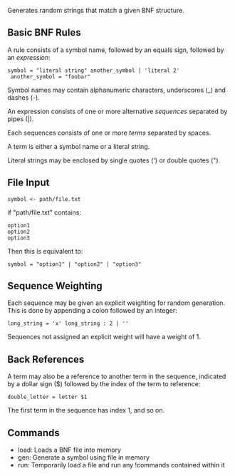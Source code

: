 Generates random strings that match a given BNF structure.

## Basic BNF Rules

A rule consists of a symbol name, followed by an equals sign, followed by an *expression*:

    symbol = "literal string" another_symbol | 'literal 2'
	 another_symbol = "foobar"

Symbol names may contain alphanumeric characters, underscores (_) and dashes (-).

An expression consists of one or more alternative *sequences* separated by pipes (|).

Each sequences consists of one or more *terms* separated by spaces.

A term is either a symbol name or a literal string.

Literal strings may be enclosed by single quotes (') or double quotes (").


## File Input

    symbol <- path/file.txt

if "path/file.txt" contains:

    option1
    option2
    option3

Then this is equivalent to:

    symbol = "option1" | "option2" | "option3"


## Sequence Weighting

Each sequence may be given an explicit weighting for random generation. This is done by appending a colon followed by an integer:

	long_string = 'x' long_string : 2 | ''

Sequences not assigned an explicit weight will have a weight of 1.


## Back References

A term may also be a reference to another term in the sequence, indicated by a dollar sign ($) followed by the index of the term to reference:
	
	double_letter = letter $1

The first term in the sequence has index 1, and so on.


## Commands
	
* load: Loads a BNF file into memory
* gen: Generate a symbol using file in memory
* run: Temporarily load a file and run any !commands contained within it
